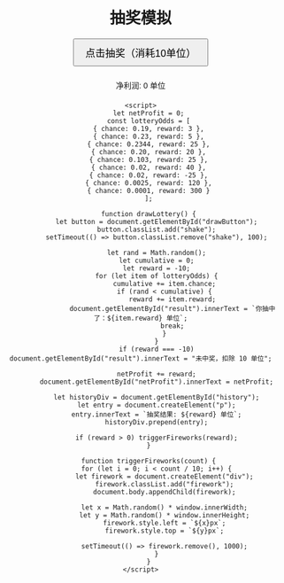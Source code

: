 <!DOCTYPE html>
<html lang="zh">
<head>
    <meta charset="UTF-8">
    <meta name="viewport" content="width=device-width, initial-scale=1.0">
    <title>抽奖模拟</title>
    <style>
        body { text-align: center; font-family: Arial, sans-serif; }
        #result { font-size: 24px; margin-top: 20px; }
        #history { margin-top: 20px; }
        button { padding: 10px 20px; font-size: 18px; transition: transform 0.1s; }
        .shake { transform: scale(1.1); }
        .firework { position: absolute; width: 10px; height: 10px; background: red; border-radius: 50%; opacity: 0.8; }
    </style>
</head>
<body>
    <h1>抽奖模拟</h1>
    <button id="drawButton" onclick="drawLottery()">点击抽奖（消耗10单位）</button>
    <p id="result"></p>
    <p>净利润: <span id="netProfit">0</span> 单位</p>
    <div id="history"></div>

    <script>
        let netProfit = 0;
        const lotteryOdds = [
        { chance: 0.19, reward: 3 },
        { chance: 0.23, reward: 5 },
        { chance: 0.2344, reward: 25 },
        { chance: 0.20, reward: 20 },
        { chance: 0.103, reward: 25 },
        { chance: 0.02, reward: 40 },
        { chance: 0.02, reward: -25 },
        { chance: 0.0025, reward: 120 },
        { chance: 0.0001, reward: 300 }
        ];

        function drawLottery() {
            let button = document.getElementById("drawButton");
            button.classList.add("shake");
            setTimeout(() => button.classList.remove("shake"), 100);
            
            let rand = Math.random();
            let cumulative = 0;
            let reward = -10;
            for (let item of lotteryOdds) {
                cumulative += item.chance;
                if (rand < cumulative) {
                    reward += item.reward;
                    document.getElementById("result").innerText = `你抽中了：${item.reward} 单位`;
                    break;
                }
            }
            if (reward === -10) document.getElementById("result").innerText = "未中奖，扣除 10 单位";
            
            netProfit += reward;
            document.getElementById("netProfit").innerText = netProfit;
            
            let historyDiv = document.getElementById("history");
            let entry = document.createElement("p");
            entry.innerText = `抽奖结果: ${reward} 单位`;
            historyDiv.prepend(entry);
            
            if (reward > 0) triggerFireworks(reward);
        }

        function triggerFireworks(count) {
            for (let i = 0; i < count / 10; i++) {
                let firework = document.createElement("div");
                firework.classList.add("firework");
                document.body.appendChild(firework);
                
                let x = Math.random() * window.innerWidth;
                let y = Math.random() * window.innerHeight;
                firework.style.left = `${x}px`;
                firework.style.top = `${y}px`;
                
                setTimeout(() => firework.remove(), 1000);
            }
        }
    </script>
</body>
</html>
